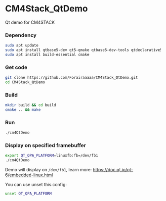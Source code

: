# CM4Stack_QtDemo
Qt demo for CM4STACK

### Dependency

```bash
sudo apt update
sudo apt install qtbase5-dev qt5-qmake qtbase5-dev-tools qtdeclarative5-dev
sudo apt install build-essential cmake 
```

### Get code

```bash
git clone https://github.com/Forairaaaaa/CM4Stack_QtDemo.git
cd CM4Stack_QtDemo
```

### Build

```bash
mkdir build && cd build
cmake .. && make
```

### Run

```bash
./cm4QtDemo
```

### Display on specified framebuffer

```bash
export QT_QPA_PLATFORM=linuxfb:fb=/dev/fb1
./cm4QtDemo
```

Demo will display on `/dev/fb1`, learn more:  https://doc.qt.io/qt-6/embedded-linux.html

You can use unset this config:

```bash
unset QT_QPA_PLATFORM
```

